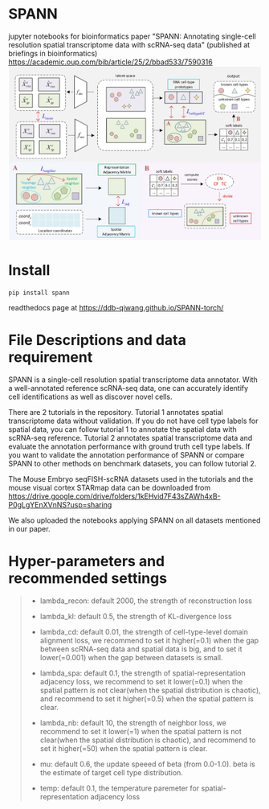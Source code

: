 # SPANN
jupyter notebooks for bioinformatics paper "SPANN: Annotating single-cell resolution spatial transcriptome data with scRNA-seq data" (published at briefings in bioinformatics) https://academic.oup.com/bib/article/25/2/bbad533/7590316
![image](https://github.com/ddb-qiwang/SPANN-torch/blob/main/assets/framework.jpg)

# Install

```
pip install spann
```

readthedocs page at https://ddb-qiwang.github.io/SPANN-torch/

# File Descriptions and data requirement
SPANN is a single-cell resolution spatial transcriptome data annotator. With a well-annotated reference scRNA-seq data, one can accurately identify cell identifications as well as discover novel cells.

There are 2 tutorials in the repository. Tutorial 1 annotates spatial transcriptome data without validation. If you do not have cell type labels for spatial data, you can follow tutorial 1 to annotate the spatial data with scRNA-seq reference. Tutorial 2 annotates spatial transcriptome data and evaluate the annotation performance with ground truth cell type labels. If you want to validate the annotation performance of SPANN or compare SPANN to other methods on benchmark datasets, you can follow tutorial 2. 

The Mouse Embryo seqFISH-scRNA datasets used in the tutorials and the mouse visual cortex STARmap data can be downloaded from https://drive.google.com/drive/folders/1kEHvid7F43sZAWh4xB-P0gLgYEnXVnNS?usp=sharing

We also uploaded the notebooks applying SPANN on all datasets mentioned in our paper.


 # Hyper-parameters and recommended settings

>- lambda_recon: default 2000, the strength of reconstruction loss
>
>- lambda_kl: default 0.5, the strength of KL-divergence loss
>
>- lambda_cd: default 0.01, the strength of cell-type-level domain alignment loss, we recommend to set it higher(=0.1) when the gap between scRNA-seq data and spatial data is big, and to set it lower(=0.001) when the gap between datasets is small.
>
>- lambda_spa: default 0.1, the strength of spatial-representation adjacency loss, we recommend to set it lower(=0.1) when the spatial pattern is not clear(when the spatial distribution is chaotic), and recommend to set it higher(=0.5) when the spatial pattern is clear. 
>
>- lambda_nb: default 10, the strength of neighbor loss, we recommend to set it lower(=1) when the spatial pattern is not clear(when the spatial distribution is chaotic), and recommend to set it higher(=50) when the spatial pattern is clear.
>
>- mu: default 0.6, the update speeed of beta (from 0.0-1.0). beta is the estimate of target cell type distribution.
>
>- temp: default 0.1, the temperature paremeter for spatial-representation adjacency loss
